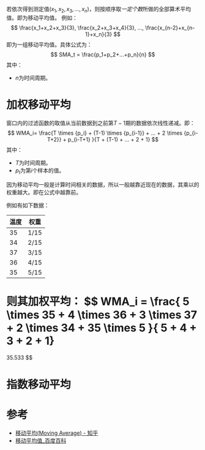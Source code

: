 若依次得到测定值$(x_1, x_2, x_3, ..., x_n)$，则按顺序取*一定个数*所做的全部算术平均值。即为移动平均值。
例如：
$$
\frac{x_1+x_2+x_3}{3}, \frac{x_2+x_3+x_4}{3}, ..., \frac{x_{n-2}+x_{n-1}+x_n}{3}
$$
即为一组移动平均值。具体公式为：
$$
SMA_t = \frac{p_1+p_2+...+p_n}{n}
$$
其中：
- $n$为时间周期。

# 加权移动平均
窗口内的过滤函数的取值从当前数据到之前第$T-1$期的数据依次线性递减。即：
$$
WMA_i=
\frac{T \times {p_i} + (T-1) \times {p_{i-1}} + ... + 2 \times {p_{i-T+2}} + p_{i-T+1} }{T + (T-1) + ... + 2 + 1}
$$
其中：
- $T$为时间周期。
- $p_t$为第$i$个样本的值。

因为移动平均一般是计算时间相关的数据，所以一般越靠近现在的数据，其乘以的权重越大。即在公式中越靠前。

例如有如下数据：

| 温度 | 权重 |
| ---- | ---- |
| 35   | 1/15 |
| 34   | 2/15 |
| 37   | 3/15 |
| 36   | 4/15 |
| 35   | 5/15 |

则其加权平均：
$$
WMA_i = \frac{ 5 \times 35 + 4 \times 36 + 3 \times 37 + 2 \times 34 + 35 \times 5 }{ 5 + 4 + 3 + 2 + 1}
=
35.533
$$

# 指数移动平均


# 参考
- [移动平均(Moving Average) - 知乎](https://zhuanlan.zhihu.com/p/151786842)
- [移动平均值\_百度百科](https://baike.baidu.com/item/%E7%A7%BB%E5%8A%A8%E5%B9%B3%E5%9D%87%E5%80%BC/10533531)